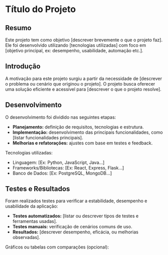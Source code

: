 # Título do Projeto

## Resumo
Este projeto tem como objetivo [descrever brevemente o que o projeto faz]. Ele foi desenvolvido utilizando [tecnologias utilizadas] com foco em [objetivo principal, ex: desempenho, usabilidade, automação etc.].

## Introdução
A motivação para este projeto surgiu a partir da necessidade de [descrever o problema ou cenário que originou o projeto]. O projeto busca oferecer uma solução eficiente e acessível para [descrever o que o projeto resolve].

## Desenvolvimento
O desenvolvimento foi dividido nas seguintes etapas:
- **Planejamento:** definição de requisitos, tecnologias e estrutura.
- **Implementação:** desenvolvimento das principais funcionalidades, como [listar funcionalidades principais].
- **Melhorias e refatorações:** ajustes com base em testes e feedback.

Tecnologias utilizadas:
- Linguagem: [Ex: Python, JavaScript, Java...]
- Frameworks/Bibliotecas: [Ex: React, Express, Flask...]
- Banco de Dados: [Ex: PostgreSQL, MongoDB...]

## Testes e Resultados
Foram realizados testes para verificar a estabilidade, desempenho e usabilidade da aplicação:
- **Testes automatizados:** [listar ou descrever tipos de testes e ferramentas usadas].
- **Testes manuais:** verificação de cenários comuns de uso.
- **Resultados:** [descrever desempenho, eficácia, ou melhorias observadas].

Gráficos ou tabelas com comparações (opcional):

